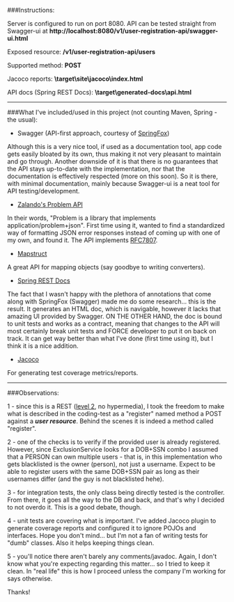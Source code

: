 
###Instructions:

Server is configured to run on port 8080. API can be tested straight from Swagger-ui at 
**http://localhost:8080/v1/user-registration-api/swagger-ui.html**

Exposed resource: **/v1/user-registration-api/users**

Supported method: **POST**

Jacoco reports: **\target\site\jacoco\index.html**

API docs (Spring REST Docs): **\target\generated-docs\api.html**

---------------------

###What I've included/used in this project (not counting Maven, Spring - the usual):

*   Swagger (API-first approach, courtesy of [SpringFox](https://springfox.github.io/springfox/docs/current/))

Although this is a very nice tool, if used as a documentation tool, app code gets easily bloated by its own, thus making 
it not very pleasant to maintain and go through. Another downside of it is that there is no guarantees that the API stays
up-to-date with the implementation, nor that the documentation is effectively respected (more on this soon). So it is there, 
with minimal documentation, mainly because Swagger-ui is a neat tool for API testing/development. 

*   [Zalando's Problem API](https://github.com/zalando/problem-spring-web)

In their words, "Problem is a library that implements application/problem+json". First time using it, wanted to find a
standardized way of formatting JSON error responses instead of coming up with one of my own, and found it. The API
implements [RFC7807](https://tools.ietf.org/html/rfc7807).

*   [Mapstruct](http://mapstruct.org/documentation/stable/reference/html/)

A great API for mapping objects (say goodbye to writing converters).

*   [Spring REST Docs](https://docs.spring.io/spring-restdocs/docs/2.0.2.RELEASE/reference/html5/)

The fact that I wasn't happy with the plethora of annotations that come along with SpringFox (Swagger) made me do some
research... this is the result. It generates an HTML doc, which is navigable, however it lacks that amazing UI provided 
by Swagger. ON THE OTHER HAND, the doc is bound to unit tests and works as a contract, meaning that changes to the API
will most certainly break unit tests and FORCE developer to put it on back on track. It can get way better than what I've
done (first time using it), but I think it is a nice addition.

*   [Jacoco](https://www.jacoco.org/jacoco/trunk/doc/)

For generating test coverage metrics/reports.

-------------------
###Observations:

1 - since this is a REST ([level 2](https://restfulapi.net/richardson-maturity-model/#level-two), no hypermedia), I took
the freedom to make what is described in the coding-test as a "register" named method a POST against a ***user resource***.
Behind the scenes it is indeed a method called "register".

2 - one of the checks is to verify if the provided user is already registered. However, since ExclusionService looks for a
DOB+SSN combo I assumed that a PERSON can own multiple users - that is, in this implementation who gets blacklisted is the 
owner (person), not just a username. Expect to be able to register users with the same DOB+SSN pair as long as their 
usernames differ (and the guy is not blacklisted hehe).

3 - for integration tests, the only class being directly tested is the controller. From there, it goes all the way to the 
DB and back, and that's why I decided to not overdo it. This is a good debate, though.

4 - unit tests are covering what is important. I've added Jacoco plugin to generate coverage reports and configured it to 
ignore POJOs and interfaces. Hope you don't mind... but I'm not a fan of writing tests for "dumb" classes. Also it helps 
keeping things clean.

5 - you'll notice there aren't barely any comments/javadoc. Again, I don't know what you're expecting regarding this
matter... so I tried to keep it clean. In "real life" this is how I proceed unless the company I'm working for says
otherwise.

Thanks!